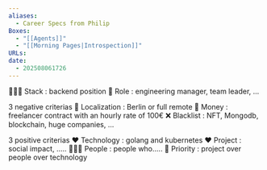 ```yaml
---
aliases:
  - Career Specs from Philip
Boxes:
  - "[[Agents]]"
  - "[[Morning Pages|Introspection]]"
URLs: 
date:
  - 202508061726
---
```


👨🏻‍💻 Stack : backend position
🥁 Role : engineering manager, team leader, ...

3 negative criterias
📍 Localization : Berlin or full remote
💸 Money : freelancer contract with an hourly rate of 100€
❌ Blacklist : NFT, Mongodb, blockchain, huge companies, ...

3 positive criterias
❤️ Technology : golang and kubernetes
❤️ Project : social impact, .....
👨🏻‍🦰 People : people who.....
🍁 Priority : project over people over technology


